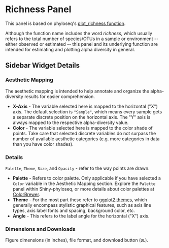 # Richness Panel

This panel is based on phyloseq's 
[plot_richness function](http://joey711.github.io/phyloseq/plot_richness-examples.html).

Although the function name includes the word *richness*, 
which usually refers to the total number of species/OTUs
in a sample or environment -- either observed or estimated -- 
this panel and its underlying function are intended for
estimating and plotting alpha diversity in general.

## Sidebar Widget Details

### Aesthetic Mapping

The aesthetic mapping is intended to help annotate and organize
the alpha-diversity results for easier comprehension.

- **X-Axis** - The variable selected here is mapped to the horizontal ("X") axis.
The default selection is `"Sample"`,
which means every sample gets a separate discrete position on the horizontal axis.
The "Y" axis is always mapped to the respective alpha-diversity value.
- **Color** - The variable selected here is mapped to the color shade of points.
Take care that selected discrete variables
do not surpass the number of available aesthetic categories
(e.g. more categories in data than you have color shades).

### Details

`Palette`, `Theme`, `Size`, and `Opacity` - refer to the way points are drawn.

- **Palette** - Refers to color palette.
Only applicable if you have selected a `Color` variable
in the Aesthetic Mapping section.
Explore the `Palette` panel within Shiny-phyloseq,
or more details about color palettes at [ColorBrewer](http://colorbrewer2.org/).
- **Theme** - For the most part these refer to
[ggplot2 themes](http://docs.ggplot2.org/0.9.2.1/theme.html),
which generally encompass stylistic graphical features,
such as axis line types, axis label fonts and spacing, background color, etc.
- **Angle** - This refers to the label angle for the horizontal ("X") axis.

### Dimensions and Downloads

Figure dimensions (in inches), file format, and download button (`DL`).
